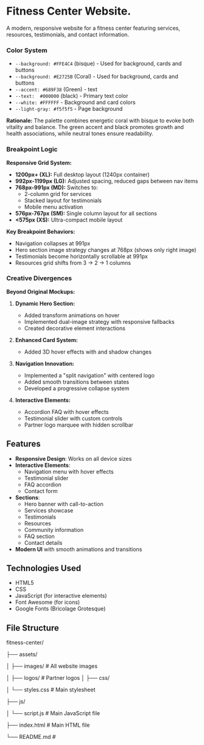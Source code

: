 # Fitness Center Website.

A modern, responsive website for a fitness center featuring services, resources, testimonials, and contact information.

### Color System

- `--background: #FFE4C4` (bisque) - Used for background, cards and buttons
- `--background: #E2725B` (Coral) - Used for background, cards and buttons
- `--accent: #689F38` (Green) - text
- `--text:  #000000` (black) - Primary text color
- `--white: #FFFFFF` - Background and card colors
- `--light-gray: #f5f5f5` - Page background

**Rationale:**
The palette combines energetic coral with bisque to evoke both vitality and balance. The green accent and black promotes growth and health associations, while neutral tones ensure readability.

### Breakpoint Logic

**Responsive Grid System:**
- **1200px+ (XL):** Full desktop layout (1240px container)
- **992px-1199px (LG):** Adjusted spacing, reduced gaps between nav items
- **768px-991px (MD):** Switches to:
  - 2-column grid for services
  - Stacked layout for testimonials
  - Mobile menu activation
- **576px-767px (SM):** Single column layout for all sections
- **<575px (XS):** Ultra-compact mobile layout

**Key Breakpoint Behaviors:**
- Navigation collapses at 991px
- Hero section image strategy changes at 768px (shows only right image)
- Testimonials become horizontally scrollable at 991px
- Resources grid shifts from 3 → 2 → 1 columns

### Creative Divergences

**Beyond Original Mockups:**
1. **Dynamic Hero Section:**
   - Added transform animations on hover
   - Implemented dual-image strategy with responsive fallbacks
   - Created decorative element interactions

2. **Enhanced Card System:**
   - Added 3D hover effects with and shadow changes

3. **Navigation Innovation:**
   - Implemented a "split navigation" with centered logo
   - Added smooth transitions between states
   - Developed a progressive collapse system

4. **Interactive Elements:**
   - Accordion FAQ with hover effects
   - Testimonial slider with custom controls
   - Partner logo marquee with hidden scrollbar

## Features

- **Responsive Design**: Works on all device sizes
- **Interactive Elements**:
  - Navigation menu with hover effects
  - Testimonial slider
  - FAQ accordion
  - Contact form
- **Sections**:
  - Hero banner with call-to-action
  - Services showcase
  - Testimonials
  - Resources
  - Community information
  - FAQ section
  - Contact details
- **Modern UI** with smooth animations and transitions

## Technologies Used

- HTML5
- CSS
- JavaScript (for interactive elements)
- Font Awesome (for icons)
- Google Fonts (Bricolage Grotesque)

## File Structure
fitness-center/

├── assets/

│ ├── images/ # All website images

│ ├── logos/ # Partner logos
│ 
├── css/

│ └── styles.css # Main stylesheet

├── js/

│ └── script.js # Main JavaScript file

├── index.html # Main HTML file

└── README.md #

